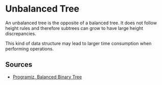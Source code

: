 # Unbalanced Tree

An unbalanced tree is the opposite of a balanced tree.
It does not follow height rules and therefore subtrees can grow to have large height discrepancies.

This kind of data structure may lead to larger time consumption when performing operations.

## Sources

- [Programiz, Balanced Binary Tree](https://www.programiz.com/dsa/balanced-binary-tree)
